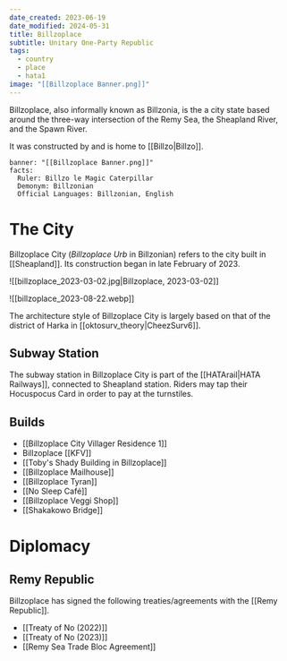 ```yaml
---
date_created: 2023-06-19
date_modified: 2024-05-31
title: Billzoplace
subtitle: Unitary One-Party Republic
tags:
  - country
  - place
  - hata1
image: "[[Billzoplace Banner.png]]"
---
```


Billzoplace, also informally known as Billzonia, is the a city state based around the three-way intersection of the Remy Sea, the Sheapland River, and the Spawn River.

It was constructed by and is home to [[Billzo|Billzo]].

```infobox-nation
banner: "[[Billzoplace Banner.png]]"
facts:
  Ruler: Billzo le Magic Caterpillar
  Demonym: Billzonian
  Official Languages: Billzonian, English
```

# The City

Billzoplace City (*Billzoplace Urb* in Billzonian) refers to the city built in [[Sheapland]]. Its construction began in late February of 2023.

![[billzoplace_2023-03-02.jpg|Billzoplace, 2023-03-02]]

![[billzoplace_2023-08-22.webp]]

The architecture style of Billzoplace City is largely based on that of the district of Harka in [[oktosurv_theory|CheezSurv6]].

## Subway Station

The subway station in Billzoplace City is part of the [[HATArail|HATA Railways]], connected to Sheapland station. Riders may tap their Hocuspocus Card in order to pay at the turnstiles.

## Builds

- [[Billzoplace City Villager Residence 1]]
- Billzoplace [[KFV]]
- [[Toby's Shady Building in Billzoplace]]
- [[Billzoplace Mailhouse]]
- [[Billzoplace Tyran]]
- [[No Sleep Café]]
- [[Billzoplace Veggi Shop]]
- [[Shakakowo Bridge]]

# Diplomacy

## Remy Republic

Billzoplace has signed the following treaties/agreements with the [[Remy Republic]].
- [[Treaty of No (2022)]]
- [[Treaty of No (2023)]]
- [[Remy Sea Trade Bloc Agreement]]